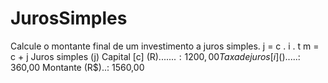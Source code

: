 # JurosSimples
Calcule o montante final de um investimento a juros simples.  j = c . i . t  m = c + j  Juros simples (j)  Capital [c] (R$).......: 1200,00 Taxa de juros [i] (%)..: 2 Tempo [t] (meses)......: 15  Juros (R$).....: 360,00 Montante (R$)..: 1560,00
